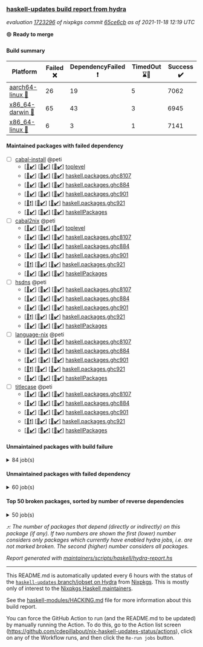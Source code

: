 ### [haskell-updates build report from hydra](https://hydra.nixos.org/jobset/nixpkgs/haskell-updates)
*evaluation [1723296](https://hydra.nixos.org/eval/1723296) of nixpkgs commit [65ce6cb](https://github.com/NixOS/nixpkgs/commits/65ce6cbbdc9ed71076c43e15e45e139fcbbf4d6c) as of 2021-11-18 12:19 UTC*

:green_circle: **Ready to merge**

#### Build summary

 | Platform | Failed :x: | DependencyFailed :heavy_exclamation_mark: | TimedOut :hourglass::no_entry_sign: | Success :heavy_check_mark: | 
 | --- | --- | --- | --- | --- | 
 | [aarch64-linux :iphone:](https://hydra.nixos.org/eval/1723296?filter=.aarch64-linux) | 26 | 19 | 5 | 7062 | 
 | [x86_64-darwin :apple:](https://hydra.nixos.org/eval/1723296?filter=.x86_64-darwin) | 65 | 43 | 3 | 6945 | 
 | [x86_64-linux :penguin:](https://hydra.nixos.org/eval/1723296?filter=.x86_64-linux) | 6 | 3 | 1 | 7141 | 
#### Maintained packages with failed dependency
- [ ] [cabal-install](https://hydra.nixos.org/eval/1723296?filter=cabal-install) @peti
  - [[:iphone::heavy_check_mark:]](https://hydra.nixos.org/build/158182981) [[:apple::heavy_check_mark:]](https://hydra.nixos.org/build/158168797) [[:penguin::heavy_check_mark:]](https://hydra.nixos.org/build/158172395) [toplevel](https://hydra.nixos.org/eval/1723296?filter=cabal-install)
  - [[:iphone::heavy_check_mark:]](https://hydra.nixos.org/build/158172353) [[:apple::heavy_check_mark:]](https://hydra.nixos.org/build/158182285) [[:penguin::heavy_check_mark:]](https://hydra.nixos.org/build/158169701) [haskell.packages.ghc8107](https://hydra.nixos.org/eval/1723296?filter=haskell.packages.ghc8107.cabal-install)
  - [[:iphone::heavy_check_mark:]](https://hydra.nixos.org/build/158174665) [[:apple::heavy_check_mark:]](https://hydra.nixos.org/build/158173148) [[:penguin::heavy_check_mark:]](https://hydra.nixos.org/build/158183567) [haskell.packages.ghc884](https://hydra.nixos.org/eval/1723296?filter=haskell.packages.ghc884.cabal-install)
  - [[:iphone::heavy_check_mark:]](https://hydra.nixos.org/build/158169175) [[:apple::heavy_check_mark:]](https://hydra.nixos.org/build/158182992) [[:penguin::heavy_check_mark:]](https://hydra.nixos.org/build/158177943) [haskell.packages.ghc901](https://hydra.nixos.org/eval/1723296?filter=haskell.packages.ghc901.cabal-install)
  - [[:iphone::heavy_exclamation_mark:]](https://hydra.nixos.org/build/158179928) [[:apple::heavy_check_mark:]](https://hydra.nixos.org/build/158169820) [[:penguin::heavy_check_mark:]](https://hydra.nixos.org/build/158182565) [haskell.packages.ghc921](https://hydra.nixos.org/eval/1723296?filter=haskell.packages.ghc921.cabal-install)
  - [[:iphone::heavy_check_mark:]](https://hydra.nixos.org/build/158183735) [[:apple::heavy_check_mark:]](https://hydra.nixos.org/build/158184404) [[:penguin::heavy_check_mark:]](https://hydra.nixos.org/build/158186513) [haskellPackages](https://hydra.nixos.org/eval/1723296?filter=haskellPackages.cabal-install)
- [ ] [cabal2nix](https://hydra.nixos.org/eval/1723296?filter=cabal2nix) @peti
  - [[:iphone::heavy_check_mark:]](https://hydra.nixos.org/build/158660378) [[:apple::heavy_check_mark:]](https://hydra.nixos.org/build/158660362) [[:penguin::heavy_check_mark:]](https://hydra.nixos.org/build/158660361) [toplevel](https://hydra.nixos.org/eval/1723296?filter=cabal2nix)
  - [[:iphone::heavy_check_mark:]](https://hydra.nixos.org/build/158169603) [[:apple::heavy_check_mark:]](https://hydra.nixos.org/build/158183154) [[:penguin::heavy_check_mark:]](https://hydra.nixos.org/build/158165339) [haskell.packages.ghc8107](https://hydra.nixos.org/eval/1723296?filter=haskell.packages.ghc8107.cabal2nix)
  - [[:iphone::heavy_check_mark:]](https://hydra.nixos.org/build/158180191) [[:apple::heavy_check_mark:]](https://hydra.nixos.org/build/158175490) [[:penguin::heavy_check_mark:]](https://hydra.nixos.org/build/158175292) [haskell.packages.ghc884](https://hydra.nixos.org/eval/1723296?filter=haskell.packages.ghc884.cabal2nix)
  - [[:iphone::heavy_check_mark:]](https://hydra.nixos.org/build/158175460) [[:apple::heavy_check_mark:]](https://hydra.nixos.org/build/158183360) [[:penguin::heavy_check_mark:]](https://hydra.nixos.org/build/158173500) [haskell.packages.ghc901](https://hydra.nixos.org/eval/1723296?filter=haskell.packages.ghc901.cabal2nix)
  - [[:iphone::heavy_exclamation_mark:]](https://hydra.nixos.org/build/158184345) [[:apple::heavy_check_mark:]](https://hydra.nixos.org/build/158166883) [[:penguin::heavy_check_mark:]](https://hydra.nixos.org/build/158180053) [haskell.packages.ghc921](https://hydra.nixos.org/eval/1723296?filter=haskell.packages.ghc921.cabal2nix)
  - [[:iphone::heavy_check_mark:]](https://hydra.nixos.org/build/158179878) [[:apple::heavy_check_mark:]](https://hydra.nixos.org/build/158181886) [[:penguin::heavy_check_mark:]](https://hydra.nixos.org/build/158181843) [haskellPackages](https://hydra.nixos.org/eval/1723296?filter=haskellPackages.cabal2nix)
- [ ] [hsdns](https://hydra.nixos.org/eval/1723296?filter=hsdns) @peti
  - [[:iphone::heavy_check_mark:]](https://hydra.nixos.org/build/158167926) [[:apple::heavy_check_mark:]](https://hydra.nixos.org/build/158177816) [[:penguin::heavy_check_mark:]](https://hydra.nixos.org/build/158184888) [haskell.packages.ghc8107](https://hydra.nixos.org/eval/1723296?filter=haskell.packages.ghc8107.hsdns)
  - [[:iphone::heavy_check_mark:]](https://hydra.nixos.org/build/158178147) [[:apple::heavy_check_mark:]](https://hydra.nixos.org/build/158171568) [[:penguin::heavy_check_mark:]](https://hydra.nixos.org/build/158180260) [haskell.packages.ghc884](https://hydra.nixos.org/eval/1723296?filter=haskell.packages.ghc884.hsdns)
  - [[:iphone::heavy_check_mark:]](https://hydra.nixos.org/build/158173050) [[:apple::heavy_check_mark:]](https://hydra.nixos.org/build/158183912) [[:penguin::heavy_check_mark:]](https://hydra.nixos.org/build/158167851) [haskell.packages.ghc901](https://hydra.nixos.org/eval/1723296?filter=haskell.packages.ghc901.hsdns)
  - [[:iphone::heavy_exclamation_mark:]](https://hydra.nixos.org/build/158171112) [[:apple::heavy_check_mark:]](https://hydra.nixos.org/build/158178758) [[:penguin::heavy_check_mark:]](https://hydra.nixos.org/build/158180233) [haskell.packages.ghc921](https://hydra.nixos.org/eval/1723296?filter=haskell.packages.ghc921.hsdns)
  - [[:iphone::heavy_check_mark:]](https://hydra.nixos.org/build/158179287) [[:apple::heavy_check_mark:]](https://hydra.nixos.org/build/158174569) [[:penguin::heavy_check_mark:]](https://hydra.nixos.org/build/158171448) [haskellPackages](https://hydra.nixos.org/eval/1723296?filter=haskellPackages.hsdns)
- [ ] [language-nix](https://hydra.nixos.org/eval/1723296?filter=language-nix) @peti
  - [[:iphone::heavy_check_mark:]](https://hydra.nixos.org/build/158180591) [[:apple::heavy_check_mark:]](https://hydra.nixos.org/build/158180741) [[:penguin::heavy_check_mark:]](https://hydra.nixos.org/build/158184472) [haskell.packages.ghc8107](https://hydra.nixos.org/eval/1723296?filter=haskell.packages.ghc8107.language-nix)
  - [[:iphone::heavy_check_mark:]](https://hydra.nixos.org/build/158168854) [[:apple::heavy_check_mark:]](https://hydra.nixos.org/build/158185122) [[:penguin::heavy_check_mark:]](https://hydra.nixos.org/build/158182170) [haskell.packages.ghc884](https://hydra.nixos.org/eval/1723296?filter=haskell.packages.ghc884.language-nix)
  - [[:iphone::heavy_check_mark:]](https://hydra.nixos.org/build/158166067) [[:apple::heavy_check_mark:]](https://hydra.nixos.org/build/158177951) [[:penguin::heavy_check_mark:]](https://hydra.nixos.org/build/158169890) [haskell.packages.ghc901](https://hydra.nixos.org/eval/1723296?filter=haskell.packages.ghc901.language-nix)
  - [[:iphone::heavy_exclamation_mark:]](https://hydra.nixos.org/build/158185092) [[:apple::heavy_check_mark:]](https://hydra.nixos.org/build/158177184) [[:penguin::heavy_check_mark:]](https://hydra.nixos.org/build/158185631) [haskell.packages.ghc921](https://hydra.nixos.org/eval/1723296?filter=haskell.packages.ghc921.language-nix)
  - [[:iphone::heavy_check_mark:]](https://hydra.nixos.org/build/158175087) [[:apple::heavy_check_mark:]](https://hydra.nixos.org/build/158177620) [[:penguin::heavy_check_mark:]](https://hydra.nixos.org/build/158186197) [haskellPackages](https://hydra.nixos.org/eval/1723296?filter=haskellPackages.language-nix)
- [ ] [titlecase](https://hydra.nixos.org/eval/1723296?filter=titlecase) @peti
  - [[:iphone::heavy_check_mark:]](https://hydra.nixos.org/build/158179895) [[:apple::heavy_check_mark:]](https://hydra.nixos.org/build/158172707) [[:penguin::heavy_check_mark:]](https://hydra.nixos.org/build/158168787) [haskell.packages.ghc8107](https://hydra.nixos.org/eval/1723296?filter=haskell.packages.ghc8107.titlecase)
  - [[:iphone::heavy_check_mark:]](https://hydra.nixos.org/build/158185370) [[:apple::heavy_check_mark:]](https://hydra.nixos.org/build/158184689) [[:penguin::heavy_check_mark:]](https://hydra.nixos.org/build/158182926) [haskell.packages.ghc884](https://hydra.nixos.org/eval/1723296?filter=haskell.packages.ghc884.titlecase)
  - [[:iphone::heavy_check_mark:]](https://hydra.nixos.org/build/158166279) [[:apple::heavy_check_mark:]](https://hydra.nixos.org/build/158178235) [[:penguin::heavy_check_mark:]](https://hydra.nixos.org/build/158172597) [haskell.packages.ghc901](https://hydra.nixos.org/eval/1723296?filter=haskell.packages.ghc901.titlecase)
  - [[:iphone::heavy_exclamation_mark:]](https://hydra.nixos.org/build/158178197) [[:apple::heavy_check_mark:]](https://hydra.nixos.org/build/158186391) [[:penguin::heavy_check_mark:]](https://hydra.nixos.org/build/158186722) [haskell.packages.ghc921](https://hydra.nixos.org/eval/1723296?filter=haskell.packages.ghc921.titlecase)
  - [[:iphone::heavy_check_mark:]](https://hydra.nixos.org/build/158166178) [[:apple::heavy_check_mark:]](https://hydra.nixos.org/build/158183183) [[:penguin::heavy_check_mark:]](https://hydra.nixos.org/build/158174675) [haskellPackages](https://hydra.nixos.org/eval/1723296?filter=haskellPackages.titlecase)
#### Unmaintained packages with build failure
<details><summary>84 job(s) </summary>

- [ ] [[:iphone::heavy_check_mark:]](https://hydra.nixos.org/build/158174882) [[:apple::x:]](https://hydra.nixos.org/build/158178724) [[:penguin::heavy_check_mark:]](https://hydra.nixos.org/build/158186251) [haskellPackages.sdp](https://hydra.nixos.org/eval/1723296?filter=haskellPackages.sdp)  :arrow_heading_up: 9 | 9
- [ ] [[:iphone::heavy_check_mark:]](https://hydra.nixos.org/build/158167548) [[:apple::x:]](https://hydra.nixos.org/build/158179493) [[:penguin::heavy_check_mark:]](https://hydra.nixos.org/build/158175398) [haskellPackages.di-core](https://hydra.nixos.org/eval/1723296?filter=haskellPackages.di-core)  :arrow_heading_up: 7 | 11
- [ ] [[:iphone::heavy_check_mark:]](https://hydra.nixos.org/build/158176324) [[:apple::x:]](https://hydra.nixos.org/build/158182440) [[:penguin::heavy_check_mark:]](https://hydra.nixos.org/build/158173459) [haskellPackages.junit-xml](https://hydra.nixos.org/eval/1723296?filter=haskellPackages.junit-xml)  :arrow_heading_up: 7 | 9
- [ ] [[:iphone::heavy_check_mark:]](https://hydra.nixos.org/build/158179930) [[:apple::x:]](https://hydra.nixos.org/build/158165964) [[:penguin::heavy_check_mark:]](https://hydra.nixos.org/build/158185681) [haskellPackages.thyme](https://hydra.nixos.org/eval/1723296?filter=haskellPackages.thyme)  :arrow_heading_up: 6 | 15
- [ ] [[:iphone::x:]](https://hydra.nixos.org/build/158181421) [[:apple::heavy_check_mark:]](https://hydra.nixos.org/build/158174392) [[:penguin::heavy_check_mark:]](https://hydra.nixos.org/build/158165412) [haskellPackages.libBF](https://hydra.nixos.org/eval/1723296?filter=haskellPackages.libBF)  :arrow_heading_up: 4 | 20
- [ ] [[:iphone::heavy_check_mark:]](https://hydra.nixos.org/build/158184662) [[:apple::x:]](https://hydra.nixos.org/build/158185209) [[:penguin::heavy_check_mark:]](https://hydra.nixos.org/build/158175125) [haskellPackages.exinst](https://hydra.nixos.org/eval/1723296?filter=haskellPackages.exinst)  :arrow_heading_up: 4 | 6
- [ ] [[:iphone::x:]](https://hydra.nixos.org/build/158174536) [[:apple::heavy_check_mark:]](https://hydra.nixos.org/build/158177958) [[:penguin::heavy_check_mark:]](https://hydra.nixos.org/build/158176682) [haskellPackages.ptr-poker](https://hydra.nixos.org/eval/1723296?filter=haskellPackages.ptr-poker)  :arrow_heading_up: 3 | 4
- [ ] [[:iphone::heavy_check_mark:]](https://hydra.nixos.org/build/158169984) [[:apple::x:]](https://hydra.nixos.org/build/158167052) [[:penguin::heavy_check_mark:]](https://hydra.nixos.org/build/158172086) [haskellPackages.invertible](https://hydra.nixos.org/eval/1723296?filter=haskellPackages.invertible)  :arrow_heading_up: 2 | 5
- [ ] [[:iphone::x:]](https://hydra.nixos.org/build/158185953) [[:apple::heavy_check_mark:]](https://hydra.nixos.org/build/158171737) [[:penguin::heavy_check_mark:]](https://hydra.nixos.org/build/158165565) [haskellPackages.OrderedBits](https://hydra.nixos.org/eval/1723296?filter=haskellPackages.OrderedBits)  :arrow_heading_up: 1 | 36
- [ ] [[:iphone::x:]](https://hydra.nixos.org/build/158167987) [[:apple::x:]](https://hydra.nixos.org/build/158174058) [[:penguin::x:]](https://hydra.nixos.org/build/158181325) [haskellPackages.copilot-core](https://hydra.nixos.org/eval/1723296?filter=haskellPackages.copilot-core)  :arrow_heading_up: 1 | 8
- [ ] [[:iphone::x:]](https://hydra.nixos.org/build/158175110) [[:apple::heavy_check_mark:]](https://hydra.nixos.org/build/158175932) [[:penguin::heavy_check_mark:]](https://hydra.nixos.org/build/158182051) [haskellPackages.type-natural](https://hydra.nixos.org/eval/1723296?filter=haskellPackages.type-natural)  :arrow_heading_up: 1 | 4
- [ ] [[:iphone::x:]](https://hydra.nixos.org/build/158171488) [[:apple::heavy_check_mark:]](https://hydra.nixos.org/build/158166466) [[:penguin::heavy_check_mark:]](https://hydra.nixos.org/build/158176025) [haskellPackages.long-double](https://hydra.nixos.org/eval/1723296?filter=haskellPackages.long-double)  :arrow_heading_up: 1 | 2
- [ ] [[:iphone::x:]](https://hydra.nixos.org/build/158174481) [[:apple::x:]](https://hydra.nixos.org/build/158173479) [[:penguin::heavy_check_mark:]](https://hydra.nixos.org/build/158172713) [haskellPackages.easytensor](https://hydra.nixos.org/eval/1723296?filter=haskellPackages.easytensor)  :arrow_heading_up: 1 | 1
- [ ] [[:iphone::heavy_check_mark:]](https://hydra.nixos.org/build/158169276) [[:apple::x:]](https://hydra.nixos.org/build/158168601) [[:penguin::heavy_check_mark:]](https://hydra.nixos.org/build/158177010) [haskellPackages.gi-gdkx11](https://hydra.nixos.org/eval/1723296?filter=haskellPackages.gi-gdkx11)  :arrow_heading_up: 1 | 1
- [ ] [[:iphone::x:]](https://hydra.nixos.org/build/158182984) [[:apple::heavy_check_mark:]](https://hydra.nixos.org/build/158185827) [[:penguin::heavy_check_mark:]](https://hydra.nixos.org/build/158181953) [haskellPackages.kazura-queue](https://hydra.nixos.org/eval/1723296?filter=haskellPackages.kazura-queue)  :arrow_heading_up: 1 | 1
- [ ] [[:iphone::heavy_check_mark:]](https://hydra.nixos.org/build/158171757) [[:apple::x:]](https://hydra.nixos.org/build/158166135) [[:penguin::heavy_check_mark:]](https://hydra.nixos.org/build/158176699) [haskellPackages.keep-alive](https://hydra.nixos.org/eval/1723296?filter=haskellPackages.keep-alive)  :arrow_heading_up: 1 | 1
- [ ] [[:iphone::heavy_check_mark:]](https://hydra.nixos.org/build/158171691) [[:apple::x:]](https://hydra.nixos.org/build/158170041) [[:penguin::heavy_check_mark:]](https://hydra.nixos.org/build/158174067) [haskellPackages.loc](https://hydra.nixos.org/eval/1723296?filter=haskellPackages.loc)  :arrow_heading_up: 1 | 1
- [ ] [[:iphone::x:]](https://hydra.nixos.org/build/158175193) [[:apple::heavy_check_mark:]](https://hydra.nixos.org/build/158186242) [[:penguin::heavy_check_mark:]](https://hydra.nixos.org/build/158171832) [haskellPackages.nlopt-haskell](https://hydra.nixos.org/eval/1723296?filter=haskellPackages.nlopt-haskell)  :arrow_heading_up: 1 | 1
- [ ] [[:iphone::heavy_check_mark:]](https://hydra.nixos.org/build/158178485) [[:apple::x:]](https://hydra.nixos.org/build/158182600) [[:penguin::heavy_check_mark:]](https://hydra.nixos.org/build/158179381) [haskellPackages.opencv](https://hydra.nixos.org/eval/1723296?filter=haskellPackages.opencv)  :arrow_heading_up: 1 | 1
- [ ] [[:iphone::heavy_check_mark:]](https://hydra.nixos.org/build/158177956) [[:apple::x:]](https://hydra.nixos.org/build/158173311) [[:penguin::heavy_check_mark:]](https://hydra.nixos.org/build/158179813) [haskellPackages.sequence-formats](https://hydra.nixos.org/eval/1723296?filter=haskellPackages.sequence-formats)  :arrow_heading_up: 1 | 1
- [ ] [[:iphone::heavy_check_mark:]](https://hydra.nixos.org/build/158183095) [[:apple::x:]](https://hydra.nixos.org/build/158173916) [[:penguin::heavy_check_mark:]](https://hydra.nixos.org/build/158181403) [haskellPackages.tar-bytestring](https://hydra.nixos.org/eval/1723296?filter=haskellPackages.tar-bytestring)  :arrow_heading_up: 1 | 1
- [ ] [[:iphone::x:]](https://hydra.nixos.org/build/158178337) [[:apple::heavy_check_mark:]](https://hydra.nixos.org/build/158169670) [[:penguin::heavy_check_mark:]](https://hydra.nixos.org/build/158175314) [haskellPackages.unicode-properties](https://hydra.nixos.org/eval/1723296?filter=haskellPackages.unicode-properties)  :arrow_heading_up: 1 | 1
- [ ] [[:iphone::x:]](https://hydra.nixos.org/build/158171147) [[:apple::heavy_check_mark:]](https://hydra.nixos.org/build/158186749) [[:penguin::heavy_check_mark:]](https://hydra.nixos.org/build/158181978) [haskellPackages.accelerate-llvm](https://hydra.nixos.org/eval/1723296?filter=haskellPackages.accelerate-llvm)  :arrow_heading_up: 0 | 8
- [ ] [[:iphone::x:]](https://hydra.nixos.org/build/158177182) [[:apple::heavy_check_mark:]](https://hydra.nixos.org/build/158173873) [[:penguin::heavy_check_mark:]](https://hydra.nixos.org/build/158167438) [haskellPackages.freetype2](https://hydra.nixos.org/eval/1723296?filter=haskellPackages.freetype2)  :arrow_heading_up: 0 | 7
- [ ] [[:iphone::heavy_check_mark:]](https://hydra.nixos.org/build/158165422) [[:apple::x:]](https://hydra.nixos.org/build/158166404) [[:penguin::heavy_check_mark:]](https://hydra.nixos.org/build/158183516) [haskellPackages.pipes-zlib](https://hydra.nixos.org/eval/1723296?filter=haskellPackages.pipes-zlib)  :arrow_heading_up: 0 | 6
- [ ] [[:iphone::heavy_check_mark:]](https://hydra.nixos.org/build/158184242) [[:apple::x:]](https://hydra.nixos.org/build/158185673) [[:penguin::heavy_check_mark:]](https://hydra.nixos.org/build/158170921) [haskellPackages.hmidi](https://hydra.nixos.org/eval/1723296?filter=haskellPackages.hmidi)  :arrow_heading_up: 0 | 4
- [ ] [[:iphone::heavy_check_mark:]](https://hydra.nixos.org/build/158175784) [[:apple::x:]](https://hydra.nixos.org/build/158167897) [[:penguin::heavy_check_mark:]](https://hydra.nixos.org/build/158175547) [haskellPackages.zip](https://hydra.nixos.org/eval/1723296?filter=haskellPackages.zip)  :arrow_heading_up: 0 | 4
- [ ] [[:iphone::heavy_check_mark:]](https://hydra.nixos.org/build/158183999) [[:apple::x:]](https://hydra.nixos.org/build/158175590) [[:penguin::heavy_check_mark:]](https://hydra.nixos.org/build/158171366) [haskellPackages.caster](https://hydra.nixos.org/eval/1723296?filter=haskellPackages.caster)  :arrow_heading_up: 0 | 2
- [ ] [[:iphone::x:]](https://hydra.nixos.org/build/158168031) [[:apple::heavy_check_mark:]](https://hydra.nixos.org/build/158185853) [[:penguin::heavy_check_mark:]](https://hydra.nixos.org/build/158176391) [haskellPackages.cdar-mBound](https://hydra.nixos.org/eval/1723296?filter=haskellPackages.cdar-mBound)  :arrow_heading_up: 0 | 2
- [ ] [[:iphone::x:]](https://hydra.nixos.org/build/158185146) [[:apple::x:]](https://hydra.nixos.org/build/158167614) [[:penguin::x:]](https://hydra.nixos.org/build/158181000) [haskellPackages.morpheus-graphql-code-gen](https://hydra.nixos.org/eval/1723296?filter=haskellPackages.morpheus-graphql-code-gen)  :arrow_heading_up: 0 | 2
- [ ] [[:iphone::heavy_check_mark:]](https://hydra.nixos.org/build/158174849) [[:apple::x:]](https://hydra.nixos.org/build/158183245) [[:penguin::heavy_check_mark:]](https://hydra.nixos.org/build/158168764) [haskellPackages.posix-socket](https://hydra.nixos.org/eval/1723296?filter=haskellPackages.posix-socket)  :arrow_heading_up: 0 | 2
- [ ] [[:iphone::x:]](https://hydra.nixos.org/build/158168606) [[:apple::heavy_check_mark:]](https://hydra.nixos.org/build/158165897) [[:penguin::heavy_check_mark:]](https://hydra.nixos.org/build/158173830) [haskellPackages.quic](https://hydra.nixos.org/eval/1723296?filter=haskellPackages.quic)  :arrow_heading_up: 0 | 2
- [ ] [[:iphone::heavy_check_mark:]](https://hydra.nixos.org/build/158169821) [[:apple::x:]](https://hydra.nixos.org/build/158179292) [[:penguin::heavy_check_mark:]](https://hydra.nixos.org/build/158172696) [haskellPackages.hamid](https://hydra.nixos.org/eval/1723296?filter=haskellPackages.hamid)  :arrow_heading_up: 0 | 1
- [ ] [[:iphone::heavy_check_mark:]](https://hydra.nixos.org/build/158183940) [[:apple::x:]](https://hydra.nixos.org/build/158171595) [[:penguin::heavy_check_mark:]](https://hydra.nixos.org/build/158171361) [haskellPackages.hmatrix-morpheus](https://hydra.nixos.org/eval/1723296?filter=haskellPackages.hmatrix-morpheus)  :arrow_heading_up: 0 | 1
- [ ] [[:iphone::heavy_check_mark:]](https://hydra.nixos.org/build/158180845) [[:apple::x:]](https://hydra.nixos.org/build/158183870) [[:penguin::heavy_check_mark:]](https://hydra.nixos.org/build/158176031) [haskellPackages.huckleberry](https://hydra.nixos.org/eval/1723296?filter=haskellPackages.huckleberry)  :arrow_heading_up: 0 | 1
- [ ] [[:iphone::x:]](https://hydra.nixos.org/build/158171195) [[:apple::heavy_check_mark:]](https://hydra.nixos.org/build/158173460) [[:penguin::heavy_check_mark:]](https://hydra.nixos.org/build/158173159) [haskellPackages.picosat](https://hydra.nixos.org/eval/1723296?filter=haskellPackages.picosat)  :arrow_heading_up: 0 | 1
- [ ] [[:iphone::heavy_check_mark:]](https://hydra.nixos.org/build/158165387) [[:apple::x:]](https://hydra.nixos.org/build/158186599) [[:penguin::heavy_check_mark:]](https://hydra.nixos.org/build/158183534) [haskellPackages.select](https://hydra.nixos.org/eval/1723296?filter=haskellPackages.select)  :arrow_heading_up: 0 | 1
- [ ] [[:iphone::heavy_check_mark:]](https://hydra.nixos.org/build/158177925) [[:apple::x:]](https://hydra.nixos.org/build/158169081) [[:penguin::heavy_check_mark:]](https://hydra.nixos.org/build/158171187) [haskellPackages.sysinfo](https://hydra.nixos.org/eval/1723296?filter=haskellPackages.sysinfo)  :arrow_heading_up: 0 | 1
- [ ] [[:iphone::heavy_check_mark:]](https://hydra.nixos.org/build/158180360) [[:apple::x:]](https://hydra.nixos.org/build/158172447) [[:penguin::heavy_check_mark:]](https://hydra.nixos.org/build/158186752) [haskellPackages.FractalArt](https://hydra.nixos.org/eval/1723296?filter=haskellPackages.FractalArt) 
- [ ] [[:iphone::x:]](https://hydra.nixos.org/build/158173619) [[:apple::heavy_check_mark:]](https://hydra.nixos.org/build/158175003) [[:penguin::heavy_check_mark:]](https://hydra.nixos.org/build/158184430) [haskellPackages.HsASA](https://hydra.nixos.org/eval/1723296?filter=haskellPackages.HsASA) 
- [ ] [[:iphone::heavy_check_mark:]](https://hydra.nixos.org/build/158173985) [[:apple::x:]](https://hydra.nixos.org/build/158174683) [[:penguin::heavy_check_mark:]](https://hydra.nixos.org/build/158174586) [haskellPackages.broadcast-chan-conduit](https://hydra.nixos.org/eval/1723296?filter=haskellPackages.broadcast-chan-conduit) 
- [ ] [[:iphone::heavy_check_mark:]](https://hydra.nixos.org/build/158172489) [[:apple::x:]](https://hydra.nixos.org/build/158170474) [[:penguin::heavy_check_mark:]](https://hydra.nixos.org/build/158184378) [haskellPackages.chiphunk](https://hydra.nixos.org/eval/1723296?filter=haskellPackages.chiphunk) 
- [ ] [[:iphone::heavy_check_mark:]](https://hydra.nixos.org/build/158179678) [[:apple::x:]](https://hydra.nixos.org/build/158185186) [[:penguin::heavy_check_mark:]](https://hydra.nixos.org/build/158186792) [haskellPackages.discount](https://hydra.nixos.org/eval/1723296?filter=haskellPackages.discount) 
- [ ] [[:iphone::heavy_check_mark:]](https://hydra.nixos.org/build/158167943) [[:apple::x:]](https://hydra.nixos.org/build/158177634) [[:penguin::heavy_check_mark:]](https://hydra.nixos.org/build/158173221) [haskellPackages.diskhash](https://hydra.nixos.org/eval/1723296?filter=haskellPackages.diskhash) 
- [ ] [[:iphone::heavy_check_mark:]](https://hydra.nixos.org/build/158180015) [[:apple::x:]](https://hydra.nixos.org/build/158183653) [[:penguin::heavy_check_mark:]](https://hydra.nixos.org/build/158185391) [haskellPackages.epub-tools](https://hydra.nixos.org/eval/1723296?filter=haskellPackages.epub-tools) 
- [ ] [[:iphone::heavy_check_mark:]](https://hydra.nixos.org/build/158182864) [[:apple::x:]](https://hydra.nixos.org/build/158175855) [[:penguin::heavy_check_mark:]](https://hydra.nixos.org/build/158172346) [haskellPackages.float128](https://hydra.nixos.org/eval/1723296?filter=haskellPackages.float128) 
- [ ] [[:iphone::heavy_check_mark:]](https://hydra.nixos.org/build/158173692) [[:apple::x:]](https://hydra.nixos.org/build/158180316) [[:penguin::heavy_check_mark:]](https://hydra.nixos.org/build/158170027) [haskellPackages.gerrit](https://hydra.nixos.org/eval/1723296?filter=haskellPackages.gerrit) 
- [ ] [[:iphone::x:]](https://hydra.nixos.org/build/158660363) [[:penguin::heavy_check_mark:]](https://hydra.nixos.org/build/158660342) [haskellPackages.gnome-keyring](https://hydra.nixos.org/eval/1723296?filter=haskellPackages.gnome-keyring) 
- [ ] [[:iphone::hourglass::no_entry_sign:]](https://hydra.nixos.org/build/158178313) [[:apple::x:]](https://hydra.nixos.org/build/158181878) [[:penguin::heavy_check_mark:]](https://hydra.nixos.org/build/158181047) [haskellPackages.gogol-compute](https://hydra.nixos.org/eval/1723296?filter=haskellPackages.gogol-compute) 
- [ ] [[:iphone::heavy_check_mark:]](https://hydra.nixos.org/build/158183080) [[:apple::x:]](https://hydra.nixos.org/build/158179696) [[:penguin::heavy_check_mark:]](https://hydra.nixos.org/build/158178540) [haskellPackages.gtk-traymanager](https://hydra.nixos.org/eval/1723296?filter=haskellPackages.gtk-traymanager) 
- [ ] [[:iphone::x:]](https://hydra.nixos.org/build/158176163) [[:apple::x:]](https://hydra.nixos.org/build/158184028) [[:penguin::x:]](https://hydra.nixos.org/build/158181252) [haskellPackages.hasql-interpolate](https://hydra.nixos.org/eval/1723296?filter=haskellPackages.hasql-interpolate) 
- [ ] [[:iphone::heavy_check_mark:]](https://hydra.nixos.org/build/158169999) [[:apple::x:]](https://hydra.nixos.org/build/158178690) [[:penguin::heavy_check_mark:]](https://hydra.nixos.org/build/158176092) [haskellPackages.hid](https://hydra.nixos.org/eval/1723296?filter=haskellPackages.hid) 
- [ ] [[:iphone::heavy_check_mark:]](https://hydra.nixos.org/build/158183282) [[:apple::x:]](https://hydra.nixos.org/build/158186936) [[:penguin::heavy_check_mark:]](https://hydra.nixos.org/build/158170929) [haskellPackages.higher-leveldb](https://hydra.nixos.org/eval/1723296?filter=haskellPackages.higher-leveldb) 
- [ ] [[:iphone::heavy_check_mark:]](https://hydra.nixos.org/build/158171177) [[:apple::x:]](https://hydra.nixos.org/build/158173871) [[:penguin::heavy_check_mark:]](https://hydra.nixos.org/build/158167259) [haskellPackages.highlight](https://hydra.nixos.org/eval/1723296?filter=haskellPackages.highlight) 
- [ ] [[:iphone::heavy_check_mark:]](https://hydra.nixos.org/build/158167322) [[:apple::x:]](https://hydra.nixos.org/build/158165709) [[:penguin::heavy_check_mark:]](https://hydra.nixos.org/build/158171511) [haskellPackages.hinotify-conduit](https://hydra.nixos.org/eval/1723296?filter=haskellPackages.hinotify-conduit) 
- [ ] [[:iphone::heavy_check_mark:]](https://hydra.nixos.org/build/158165540) [[:apple::x:]](https://hydra.nixos.org/build/158169483) [[:penguin::heavy_check_mark:]](https://hydra.nixos.org/build/158183521) [haskellPackages.hls-rename-plugin](https://hydra.nixos.org/eval/1723296?filter=haskellPackages.hls-rename-plugin) 
- [ ] [[:iphone::x:]](https://hydra.nixos.org/build/158174149) [[:apple::heavy_check_mark:]](https://hydra.nixos.org/build/158166322) [[:penguin::heavy_check_mark:]](https://hydra.nixos.org/build/158170475) [haskellPackages.hq](https://hydra.nixos.org/eval/1723296?filter=haskellPackages.hq) 
- [ ] [[:iphone::heavy_check_mark:]](https://hydra.nixos.org/build/158181671) [[:apple::x:]](https://hydra.nixos.org/build/158168227) [[:penguin::heavy_check_mark:]](https://hydra.nixos.org/build/158172845) [haskellPackages.hs](https://hydra.nixos.org/eval/1723296?filter=haskellPackages.hs) 
- [ ] [[:iphone::heavy_check_mark:]](https://hydra.nixos.org/build/158170141) [[:apple::x:]](https://hydra.nixos.org/build/158180755) [[:penguin::heavy_check_mark:]](https://hydra.nixos.org/build/158167959) [haskellPackages.hsshellscript](https://hydra.nixos.org/eval/1723296?filter=haskellPackages.hsshellscript) 
- [ ] [[:iphone::heavy_check_mark:]](https://hydra.nixos.org/build/158180614) [[:apple::x:]](https://hydra.nixos.org/build/158175752) [[:penguin::heavy_check_mark:]](https://hydra.nixos.org/build/158169957) [haskellPackages.hssourceinfo](https://hydra.nixos.org/eval/1723296?filter=haskellPackages.hssourceinfo) 
- [ ] [[:iphone::heavy_check_mark:]](https://hydra.nixos.org/build/158176472) [[:apple::x:]](https://hydra.nixos.org/build/158178371) [[:penguin::heavy_check_mark:]](https://hydra.nixos.org/build/158176786) [haskellPackages.ipcvar](https://hydra.nixos.org/eval/1723296?filter=haskellPackages.ipcvar) 
- [ ] [[:iphone::heavy_check_mark:]](https://hydra.nixos.org/build/158178270) [[:apple::x:]](https://hydra.nixos.org/build/158186270) [[:penguin::heavy_check_mark:]](https://hydra.nixos.org/build/158183921) [haskellPackages.linux-framebuffer](https://hydra.nixos.org/eval/1723296?filter=haskellPackages.linux-framebuffer) 
- [ ] [[:iphone::x:]](https://hydra.nixos.org/build/158177375) [[:apple::x:]](https://hydra.nixos.org/build/158174736) [[:penguin::x:]](https://hydra.nixos.org/build/158165693) [haskellPackages.lucid-alpine](https://hydra.nixos.org/eval/1723296?filter=haskellPackages.lucid-alpine) 
- [ ] [[:iphone::x:]](https://hydra.nixos.org/build/158184407) [[:apple::x:]](https://hydra.nixos.org/build/158166798) [[:penguin::x:]](https://hydra.nixos.org/build/158183501) [haskellPackages.lucid-htmx](https://hydra.nixos.org/eval/1723296?filter=haskellPackages.lucid-htmx) 
- [ ] [[:iphone::heavy_check_mark:]](https://hydra.nixos.org/build/158171535) [[:apple::x:]](https://hydra.nixos.org/build/158172827) [[:penguin::heavy_check_mark:]](https://hydra.nixos.org/build/158181459) [haskellPackages.mediawiki2latex](https://hydra.nixos.org/eval/1723296?filter=haskellPackages.mediawiki2latex) 
- [ ] [[:iphone::heavy_check_mark:]](https://hydra.nixos.org/build/158184071) [[:apple::x:]](https://hydra.nixos.org/build/158183964) [[:penguin::heavy_check_mark:]](https://hydra.nixos.org/build/158186906) [haskellPackages.mercury-api](https://hydra.nixos.org/eval/1723296?filter=haskellPackages.mercury-api) 
- [ ] [[:iphone::heavy_check_mark:]](https://hydra.nixos.org/build/158176111) [[:apple::x:]](https://hydra.nixos.org/build/158174301) [[:penguin::heavy_check_mark:]](https://hydra.nixos.org/build/158168516) [haskellPackages.nano-cryptr](https://hydra.nixos.org/eval/1723296?filter=haskellPackages.nano-cryptr) 
- [ ] [[:iphone::heavy_check_mark:]](https://hydra.nixos.org/build/158185624) [[:apple::x:]](https://hydra.nixos.org/build/158174751) [[:penguin::heavy_check_mark:]](https://hydra.nixos.org/build/158172234) [haskellPackages.persistent-pagination](https://hydra.nixos.org/eval/1723296?filter=haskellPackages.persistent-pagination) 
- [ ] [[:iphone::heavy_check_mark:]](https://hydra.nixos.org/build/158168005) [[:apple::x:]](https://hydra.nixos.org/build/158166283) [[:penguin::heavy_check_mark:]](https://hydra.nixos.org/build/158172179) [haskellPackages.ping-wrapper](https://hydra.nixos.org/eval/1723296?filter=haskellPackages.ping-wrapper) 
- [ ] [[:iphone::x:]](https://hydra.nixos.org/build/158184846) [[:apple::heavy_check_mark:]](https://hydra.nixos.org/build/158171314) [[:penguin::heavy_check_mark:]](https://hydra.nixos.org/build/158168051) [haskellPackages.poker](https://hydra.nixos.org/eval/1723296?filter=haskellPackages.poker) 
- [ ] [[:iphone::heavy_check_mark:]](https://hydra.nixos.org/build/158180433) [[:apple::x:]](https://hydra.nixos.org/build/158181527) [[:penguin::heavy_check_mark:]](https://hydra.nixos.org/build/158171268) [haskellPackages.posix-timer](https://hydra.nixos.org/eval/1723296?filter=haskellPackages.posix-timer) 
- [ ] [[:iphone::heavy_check_mark:]](https://hydra.nixos.org/build/158178888) [[:apple::x:]](https://hydra.nixos.org/build/158169486) [[:penguin::heavy_check_mark:]](https://hydra.nixos.org/build/158181856) [haskellPackages.procex](https://hydra.nixos.org/eval/1723296?filter=haskellPackages.procex) 
- [ ] [[:iphone::heavy_check_mark:]](https://hydra.nixos.org/build/158174048) [[:apple::x:]](https://hydra.nixos.org/build/158168485) [[:penguin::heavy_check_mark:]](https://hydra.nixos.org/build/158173634) [haskellPackages.pthread](https://hydra.nixos.org/eval/1723296?filter=haskellPackages.pthread) 
- [ ] [[:iphone::x:]](https://hydra.nixos.org/build/158168219) [[:apple::x:]](https://hydra.nixos.org/build/158178775) [[:penguin::x:]](https://hydra.nixos.org/build/158173246) [haskellPackages.readline-in-other-words](https://hydra.nixos.org/eval/1723296?filter=haskellPackages.readline-in-other-words) 
- [ ] [[:iphone::heavy_check_mark:]](https://hydra.nixos.org/build/158178890) [[:apple::x:]](https://hydra.nixos.org/build/158172757) [[:penguin::heavy_check_mark:]](https://hydra.nixos.org/build/158167563) [haskellPackages.sandwich-webdriver](https://hydra.nixos.org/eval/1723296?filter=haskellPackages.sandwich-webdriver) 
- [ ] [[:iphone::heavy_check_mark:]](https://hydra.nixos.org/build/158167023) [[:apple::x:]](https://hydra.nixos.org/build/158179750) [[:penguin::heavy_check_mark:]](https://hydra.nixos.org/build/158179669) [haskellPackages.sfml-audio](https://hydra.nixos.org/eval/1723296?filter=haskellPackages.sfml-audio) 
- [ ] [[:iphone::heavy_check_mark:]](https://hydra.nixos.org/build/158180866) [[:apple::x:]](https://hydra.nixos.org/build/158167435) [[:penguin::heavy_check_mark:]](https://hydra.nixos.org/build/158175479) [haskellPackages.shared-memory](https://hydra.nixos.org/eval/1723296?filter=haskellPackages.shared-memory) 
- [ ] [[:iphone::heavy_check_mark:]](https://hydra.nixos.org/build/158186460) [[:apple::x:]](https://hydra.nixos.org/build/158165689) [[:penguin::heavy_check_mark:]](https://hydra.nixos.org/build/158181318) [haskellPackages.tailfile-hinotify](https://hydra.nixos.org/eval/1723296?filter=haskellPackages.tailfile-hinotify) 
- [ ] [[:iphone::x:]](https://hydra.nixos.org/build/158174288) [[:apple::heavy_check_mark:]](https://hydra.nixos.org/build/158168201) [[:penguin::heavy_check_mark:]](https://hydra.nixos.org/build/158167653) [haskellPackages.wiringPi](https://hydra.nixos.org/eval/1723296?filter=haskellPackages.wiringPi) 
- [ ] [[:iphone::x:]](https://hydra.nixos.org/build/158175279) [[:apple::heavy_check_mark:]](https://hydra.nixos.org/build/158174941) [[:penguin::heavy_check_mark:]](https://hydra.nixos.org/build/158178753) [haskellPackages.x86-64bit](https://hydra.nixos.org/eval/1723296?filter=haskellPackages.x86-64bit) 
- [ ] [[:iphone::heavy_check_mark:]](https://hydra.nixos.org/build/158183814) [[:apple::x:]](https://hydra.nixos.org/build/158173903) [[:penguin::heavy_check_mark:]](https://hydra.nixos.org/build/158179614) [haskellPackages.xmonad-utils](https://hydra.nixos.org/eval/1723296?filter=haskellPackages.xmonad-utils) 
- [ ] [[:iphone::heavy_check_mark:]](https://hydra.nixos.org/build/158175167) [[:apple::x:]](https://hydra.nixos.org/build/158172618) [[:penguin::heavy_check_mark:]](https://hydra.nixos.org/build/158170577) [haskellPackages.yoga](https://hydra.nixos.org/eval/1723296?filter=haskellPackages.yoga) 
- [ ] [[:iphone::heavy_check_mark:]](https://hydra.nixos.org/build/158177062) [[:apple::x:]](https://hydra.nixos.org/build/158182111) [[:penguin::heavy_check_mark:]](https://hydra.nixos.org/build/158185512) [haskellPackages.zot](https://hydra.nixos.org/eval/1723296?filter=haskellPackages.zot) 
- [ ] [[:iphone::heavy_check_mark:]](https://hydra.nixos.org/build/158178317) [[:apple::x:]](https://hydra.nixos.org/build/158178379) [[:penguin::heavy_check_mark:]](https://hydra.nixos.org/build/158186424) [haskellPackages.zxcvbn-c](https://hydra.nixos.org/eval/1723296?filter=haskellPackages.zxcvbn-c) 
</details>

#### Unmaintained packages with failed dependency
<details><summary>60 job(s) </summary>

- [ ] [[:iphone::heavy_check_mark:]](https://hydra.nixos.org/build/158169307) [[:apple::heavy_exclamation_mark:]](https://hydra.nixos.org/build/158167593) [[:penguin::heavy_check_mark:]](https://hydra.nixos.org/build/158172053) [haskellPackages.pretty-diff](https://hydra.nixos.org/eval/1723296?filter=haskellPackages.pretty-diff)  :arrow_heading_up: 6 | 12
- [ ] [[:iphone::heavy_check_mark:]](https://hydra.nixos.org/build/158167608) [[:apple::heavy_exclamation_mark:]](https://hydra.nixos.org/build/158169181) [[:penguin::heavy_check_mark:]](https://hydra.nixos.org/build/158181305) [haskellPackages.di-handle](https://hydra.nixos.org/eval/1723296?filter=haskellPackages.di-handle)  :arrow_heading_up: 5 | 9
- [ ] [[:iphone::heavy_check_mark:]](https://hydra.nixos.org/build/158167142) [[:apple::heavy_exclamation_mark:]](https://hydra.nixos.org/build/158168828) [[:penguin::heavy_check_mark:]](https://hydra.nixos.org/build/158181578) [haskellPackages.di-monad](https://hydra.nixos.org/eval/1723296?filter=haskellPackages.di-monad)  :arrow_heading_up: 5 | 9
- [ ] [[:iphone::heavy_check_mark:]](https://hydra.nixos.org/build/158186419) [[:apple::heavy_exclamation_mark:]](https://hydra.nixos.org/build/158178415) [[:penguin::heavy_check_mark:]](https://hydra.nixos.org/build/158174992) [haskellPackages.nri-prelude](https://hydra.nixos.org/eval/1723296?filter=haskellPackages.nri-prelude)  :arrow_heading_up: 5 | 7
- [ ] [[:iphone::heavy_check_mark:]](https://hydra.nixos.org/build/158173628) [[:apple::heavy_exclamation_mark:]](https://hydra.nixos.org/build/158184439) [[:penguin::heavy_check_mark:]](https://hydra.nixos.org/build/158168162) [haskellPackages.di-df1](https://hydra.nixos.org/eval/1723296?filter=haskellPackages.di-df1)  :arrow_heading_up: 4 | 8
- [ ] [[:iphone::heavy_check_mark:]](https://hydra.nixos.org/build/158176798) [[:apple::heavy_exclamation_mark:]](https://hydra.nixos.org/build/158186701) [[:penguin::heavy_check_mark:]](https://hydra.nixos.org/build/158172119) [haskellPackages.nri-env-parser](https://hydra.nixos.org/eval/1723296?filter=haskellPackages.nri-env-parser)  :arrow_heading_up: 4 | 6
- [ ] [[:iphone::heavy_check_mark:]](https://hydra.nixos.org/build/158174178) [[:apple::heavy_exclamation_mark:]](https://hydra.nixos.org/build/158176367) [[:penguin::heavy_check_mark:]](https://hydra.nixos.org/build/158184096) [haskellPackages.nri-observability](https://hydra.nixos.org/eval/1723296?filter=haskellPackages.nri-observability)  :arrow_heading_up: 3 | 5
- [ ] [[:iphone::heavy_exclamation_mark:]](https://hydra.nixos.org/build/158184475) [[:apple::heavy_check_mark:]](https://hydra.nixos.org/build/158174838) [[:penguin::heavy_check_mark:]](https://hydra.nixos.org/build/158174044) [haskellPackages.jsonifier](https://hydra.nixos.org/eval/1723296?filter=haskellPackages.jsonifier)  :arrow_heading_up: 2 | 2
- [ ] [[:iphone::heavy_check_mark:]](https://hydra.nixos.org/build/158185795) [[:apple::heavy_exclamation_mark:]](https://hydra.nixos.org/build/158180044) [[:penguin::heavy_check_mark:]](https://hydra.nixos.org/build/158170759) [haskellPackages.sdp-io](https://hydra.nixos.org/eval/1723296?filter=haskellPackages.sdp-io)  :arrow_heading_up: 2 | 2
- [ ] [[:iphone::heavy_check_mark:]](https://hydra.nixos.org/build/158182242) [[:apple::heavy_exclamation_mark:]](https://hydra.nixos.org/build/158171347) [[:penguin::heavy_check_mark:]](https://hydra.nixos.org/build/158167370) [haskellPackages.di-polysemy](https://hydra.nixos.org/eval/1723296?filter=haskellPackages.di-polysemy)  :arrow_heading_up: 1 | 4
- [ ] [[:iphone::heavy_exclamation_mark:]](https://hydra.nixos.org/build/158660353) [[:penguin::heavy_exclamation_mark:]](https://hydra.nixos.org/build/158660380) [haskellPackages.hbro](https://hydra.nixos.org/eval/1723296?filter=haskellPackages.hbro)  :arrow_heading_up: 1 | 1
- [ ] [[:iphone::heavy_check_mark:]](https://hydra.nixos.org/build/158170916) [[:apple::heavy_exclamation_mark:]](https://hydra.nixos.org/build/158175532) [[:penguin::heavy_check_mark:]](https://hydra.nixos.org/build/158167793) [haskellPackages.nri-redis](https://hydra.nixos.org/eval/1723296?filter=haskellPackages.nri-redis)  :arrow_heading_up: 1 | 1
- [ ] [[:iphone::heavy_exclamation_mark:]](https://hydra.nixos.org/build/158171825) [[:apple::heavy_check_mark:]](https://hydra.nixos.org/build/158173598) [[:penguin::heavy_check_mark:]](https://hydra.nixos.org/build/158174385) [haskellPackages.opentelemetry-extra](https://hydra.nixos.org/eval/1723296?filter=haskellPackages.opentelemetry-extra)  :arrow_heading_up: 1 | 1
- [ ] [[:iphone::heavy_check_mark:]](https://hydra.nixos.org/build/158176800) [[:apple::heavy_exclamation_mark:]](https://hydra.nixos.org/build/158179736) [[:penguin::heavy_check_mark:]](https://hydra.nixos.org/build/158167262) [haskellPackages.orgmode-parse](https://hydra.nixos.org/eval/1723296?filter=haskellPackages.orgmode-parse)  :arrow_heading_up: 1 | 1
- [ ] [[:iphone::heavy_check_mark:]](https://hydra.nixos.org/build/158167731) [[:apple::heavy_exclamation_mark:]](https://hydra.nixos.org/build/158181694) [[:penguin::heavy_check_mark:]](https://hydra.nixos.org/build/158181911) [haskellPackages.sdp-hashable](https://hydra.nixos.org/eval/1723296?filter=haskellPackages.sdp-hashable)  :arrow_heading_up: 1 | 1
- [ ] [[:iphone::heavy_exclamation_mark:]](https://hydra.nixos.org/build/158176003) [[:apple::heavy_check_mark:]](https://hydra.nixos.org/build/158172440) [[:penguin::heavy_check_mark:]](https://hydra.nixos.org/build/158173748) [haskellPackages.PrimitiveArray](https://hydra.nixos.org/eval/1723296?filter=haskellPackages.PrimitiveArray)  :arrow_heading_up: 0 | 35
- [ ] [[:iphone::heavy_exclamation_mark:]](https://hydra.nixos.org/build/158168734) [[:apple::heavy_exclamation_mark:]](https://hydra.nixos.org/build/158169056) [[:penguin::heavy_exclamation_mark:]](https://hydra.nixos.org/build/158183683) [haskellPackages.copilot-c99](https://hydra.nixos.org/eval/1723296?filter=haskellPackages.copilot-c99)  :arrow_heading_up: 0 | 3
- [ ] [[:iphone::heavy_check_mark:]](https://hydra.nixos.org/build/158182272) [[:apple::heavy_exclamation_mark:]](https://hydra.nixos.org/build/158186033) [[:penguin::heavy_check_mark:]](https://hydra.nixos.org/build/158173422) [haskellPackages.di](https://hydra.nixos.org/eval/1723296?filter=haskellPackages.di)  :arrow_heading_up: 0 | 2
- [ ] [[:iphone::heavy_exclamation_mark:]](https://hydra.nixos.org/build/158182629) [[:apple::heavy_check_mark:]](https://hydra.nixos.org/build/158172579) [[:penguin::heavy_check_mark:]](https://hydra.nixos.org/build/158174281) [haskellPackages.sized](https://hydra.nixos.org/eval/1723296?filter=haskellPackages.sized)  :arrow_heading_up: 0 | 2
- [ ] [[:iphone::heavy_check_mark:]](https://hydra.nixos.org/build/158175895) [[:apple::heavy_exclamation_mark:]](https://hydra.nixos.org/build/158169725) [[:penguin::heavy_check_mark:]](https://hydra.nixos.org/build/158178573) [haskellPackages.invertible-hxt](https://hydra.nixos.org/eval/1723296?filter=haskellPackages.invertible-hxt)  :arrow_heading_up: 0 | 1
- [ ] [[:iphone::heavy_check_mark:]](https://hydra.nixos.org/build/158182436) [[:apple::heavy_exclamation_mark:]](https://hydra.nixos.org/build/158180087) [[:penguin::heavy_check_mark:]](https://hydra.nixos.org/build/158175832) [haskellPackages.keenser](https://hydra.nixos.org/eval/1723296?filter=haskellPackages.keenser)  :arrow_heading_up: 0 | 1
- [ ] [[:iphone::heavy_check_mark:]](https://hydra.nixos.org/build/158186685) [[:apple::heavy_exclamation_mark:]](https://hydra.nixos.org/build/158169289) [[:penguin::heavy_check_mark:]](https://hydra.nixos.org/build/158180324) [haskellPackages.moto](https://hydra.nixos.org/eval/1723296?filter=haskellPackages.moto)  :arrow_heading_up: 0 | 1
- [ ] [[:iphone::heavy_check_mark:]](https://hydra.nixos.org/build/158184853) [[:apple::heavy_exclamation_mark:]](https://hydra.nixos.org/build/158181940) [[:penguin::heavy_check_mark:]](https://hydra.nixos.org/build/158179676) [haskellPackages.antiope-es](https://hydra.nixos.org/eval/1723296?filter=haskellPackages.antiope-es) 
- [ ] [[:iphone::heavy_check_mark:]](https://hydra.nixos.org/build/158170416) [[:apple::heavy_exclamation_mark:]](https://hydra.nixos.org/build/158166123) [[:penguin::heavy_check_mark:]](https://hydra.nixos.org/build/158168175) [haskellPackages.archive-tar-bytestring](https://hydra.nixos.org/eval/1723296?filter=haskellPackages.archive-tar-bytestring) 
- [ ] [cabal2nix-unstable](https://hydra.nixos.org/eval/1723296?filter=cabal2nix-unstable) 
  - [[:iphone::heavy_check_mark:]](https://hydra.nixos.org/build/158660334) [[:apple::heavy_check_mark:]](https://hydra.nixos.org/build/158660346) [[:penguin::heavy_check_mark:]](https://hydra.nixos.org/build/158660345) [haskell.packages.ghc8107](https://hydra.nixos.org/eval/1723296?filter=haskell.packages.ghc8107.cabal2nix-unstable)
  - [[:iphone::heavy_check_mark:]](https://hydra.nixos.org/build/158660359) [[:apple::heavy_check_mark:]](https://hydra.nixos.org/build/158660320) [[:penguin::heavy_check_mark:]](https://hydra.nixos.org/build/158660374) [haskell.packages.ghc884](https://hydra.nixos.org/eval/1723296?filter=haskell.packages.ghc884.cabal2nix-unstable)
  - [[:iphone::heavy_check_mark:]](https://hydra.nixos.org/build/158660321) [[:apple::heavy_check_mark:]](https://hydra.nixos.org/build/158660371) [[:penguin::heavy_check_mark:]](https://hydra.nixos.org/build/158660332) [haskell.packages.ghc901](https://hydra.nixos.org/eval/1723296?filter=haskell.packages.ghc901.cabal2nix-unstable)
  - [[:iphone::heavy_exclamation_mark:]](https://hydra.nixos.org/build/158660358) [[:apple::heavy_check_mark:]](https://hydra.nixos.org/build/158660328) [[:penguin::heavy_check_mark:]](https://hydra.nixos.org/build/158660340) [haskell.packages.ghc921](https://hydra.nixos.org/eval/1723296?filter=haskell.packages.ghc921.cabal2nix-unstable)
  - [[:iphone::heavy_check_mark:]](https://hydra.nixos.org/build/158660372) [[:apple::heavy_check_mark:]](https://hydra.nixos.org/build/158660324) [[:penguin::heavy_check_mark:]](https://hydra.nixos.org/build/158660370) [haskellPackages](https://hydra.nixos.org/eval/1723296?filter=haskellPackages.cabal2nix-unstable)
- [ ] [[:iphone::heavy_exclamation_mark:]](https://hydra.nixos.org/build/158185331) [[:apple::heavy_exclamation_mark:]](https://hydra.nixos.org/build/158173297) [[:penguin::heavy_check_mark:]](https://hydra.nixos.org/build/158173216) [haskellPackages.easytensor-vulkan](https://hydra.nixos.org/eval/1723296?filter=haskellPackages.easytensor-vulkan) 
- [ ] [[:iphone::heavy_check_mark:]](https://hydra.nixos.org/build/158171223) [[:apple::heavy_exclamation_mark:]](https://hydra.nixos.org/build/158175869) [[:penguin::heavy_check_mark:]](https://hydra.nixos.org/build/158174658) [haskellPackages.exinst-aeson](https://hydra.nixos.org/eval/1723296?filter=haskellPackages.exinst-aeson) 
- [ ] [[:iphone::heavy_check_mark:]](https://hydra.nixos.org/build/158169693) [[:apple::heavy_exclamation_mark:]](https://hydra.nixos.org/build/158183192) [[:penguin::heavy_check_mark:]](https://hydra.nixos.org/build/158180694) [haskellPackages.exinst-bytes](https://hydra.nixos.org/eval/1723296?filter=haskellPackages.exinst-bytes) 
- [ ] [[:iphone::heavy_check_mark:]](https://hydra.nixos.org/build/158170308) [[:apple::heavy_exclamation_mark:]](https://hydra.nixos.org/build/158186818) [[:penguin::heavy_check_mark:]](https://hydra.nixos.org/build/158181514) [haskellPackages.exinst-cereal](https://hydra.nixos.org/eval/1723296?filter=haskellPackages.exinst-cereal) 
- [ ] [[:iphone::heavy_check_mark:]](https://hydra.nixos.org/build/158166359) [[:apple::heavy_exclamation_mark:]](https://hydra.nixos.org/build/158166846) [[:penguin::heavy_check_mark:]](https://hydra.nixos.org/build/158177659) [haskellPackages.exinst-serialise](https://hydra.nixos.org/eval/1723296?filter=haskellPackages.exinst-serialise) 
- [ ] [[:iphone::heavy_check_mark:]](https://hydra.nixos.org/build/158176485) [[:apple::heavy_exclamation_mark:]](https://hydra.nixos.org/build/158172391) [[:penguin::heavy_check_mark:]](https://hydra.nixos.org/build/158169563) [haskellPackages.fastparser](https://hydra.nixos.org/eval/1723296?filter=haskellPackages.fastparser) 
- [ ] [[:iphone::heavy_exclamation_mark:]](https://hydra.nixos.org/build/158660356) [[:penguin::heavy_exclamation_mark:]](https://hydra.nixos.org/build/158660341) [haskellPackages.hbro-contrib](https://hydra.nixos.org/eval/1723296?filter=haskellPackages.hbro-contrib) 
- [ ] [[:iphone::heavy_exclamation_mark:]](https://hydra.nixos.org/build/158170029) [[:apple::heavy_check_mark:]](https://hydra.nixos.org/build/158178712) [[:penguin::heavy_check_mark:]](https://hydra.nixos.org/build/158172957) [haskellPackages.hmatrix-nlopt](https://hydra.nixos.org/eval/1723296?filter=haskellPackages.hmatrix-nlopt) 
- [ ] [[:iphone::heavy_exclamation_mark:]](https://hydra.nixos.org/build/158171768) [[:apple::heavy_check_mark:]](https://hydra.nixos.org/build/158173067) [[:penguin::heavy_check_mark:]](https://hydra.nixos.org/build/158168434) [haskellPackages.hriemann](https://hydra.nixos.org/eval/1723296?filter=haskellPackages.hriemann) 
- [ ] [[:iphone::heavy_check_mark:]](https://hydra.nixos.org/build/158169042) [[:apple::heavy_exclamation_mark:]](https://hydra.nixos.org/build/158176994) [[:penguin::heavy_check_mark:]](https://hydra.nixos.org/build/158183328) [haskellPackages.nri-http](https://hydra.nixos.org/eval/1723296?filter=haskellPackages.nri-http) 
- [ ] [[:iphone::heavy_check_mark:]](https://hydra.nixos.org/build/158178660) [[:apple::heavy_exclamation_mark:]](https://hydra.nixos.org/build/158184060) [[:penguin::heavy_check_mark:]](https://hydra.nixos.org/build/158166832) [haskellPackages.nri-test-encoding](https://hydra.nixos.org/eval/1723296?filter=haskellPackages.nri-test-encoding) 
- [ ] [[:iphone::heavy_check_mark:]](https://hydra.nixos.org/build/158169279) [[:apple::heavy_exclamation_mark:]](https://hydra.nixos.org/build/158168457) [[:penguin::heavy_check_mark:]](https://hydra.nixos.org/build/158168884) [haskellPackages.opencv-extra](https://hydra.nixos.org/eval/1723296?filter=haskellPackages.opencv-extra) 
- [ ] [[:iphone::heavy_exclamation_mark:]](https://hydra.nixos.org/build/158185124) [[:apple::heavy_check_mark:]](https://hydra.nixos.org/build/158179955) [[:penguin::heavy_check_mark:]](https://hydra.nixos.org/build/158184100) [haskellPackages.opentelemetry-lightstep](https://hydra.nixos.org/eval/1723296?filter=haskellPackages.opentelemetry-lightstep) 
- [ ] [[:iphone::heavy_check_mark:]](https://hydra.nixos.org/build/158179090) [[:apple::heavy_exclamation_mark:]](https://hydra.nixos.org/build/158178760) [[:penguin::heavy_check_mark:]](https://hydra.nixos.org/build/158175798) [haskellPackages.orgstat](https://hydra.nixos.org/eval/1723296?filter=haskellPackages.orgstat) 
- [ ] [[:iphone::heavy_check_mark:]](https://hydra.nixos.org/build/158178644) [[:apple::heavy_exclamation_mark:]](https://hydra.nixos.org/build/158167583) [[:penguin::heavy_check_mark:]](https://hydra.nixos.org/build/158184569) [haskellPackages.polysemy-log-di](https://hydra.nixos.org/eval/1723296?filter=haskellPackages.polysemy-log-di) 
- [ ] [[:iphone::heavy_check_mark:]](https://hydra.nixos.org/build/158171623) [[:apple::heavy_exclamation_mark:]](https://hydra.nixos.org/build/158172497) [[:penguin::heavy_check_mark:]](https://hydra.nixos.org/build/158181239) [haskellPackages.postgresql-replicant](https://hydra.nixos.org/eval/1723296?filter=haskellPackages.postgresql-replicant) 
- [ ] [[:iphone::heavy_exclamation_mark:]](https://hydra.nixos.org/build/158180658) [[:apple::heavy_check_mark:]](https://hydra.nixos.org/build/158172000) [[:penguin::heavy_check_mark:]](https://hydra.nixos.org/build/158168514) [haskellPackages.rounded](https://hydra.nixos.org/eval/1723296?filter=haskellPackages.rounded) 
- [ ] [[:iphone::heavy_check_mark:]](https://hydra.nixos.org/build/158165943) [[:apple::heavy_exclamation_mark:]](https://hydra.nixos.org/build/158168196) [[:penguin::heavy_check_mark:]](https://hydra.nixos.org/build/158178013) [haskellPackages.scan-metadata](https://hydra.nixos.org/eval/1723296?filter=haskellPackages.scan-metadata) 
- [ ] [[:iphone::heavy_check_mark:]](https://hydra.nixos.org/build/158166150) [[:apple::heavy_exclamation_mark:]](https://hydra.nixos.org/build/158178896) [[:penguin::heavy_check_mark:]](https://hydra.nixos.org/build/158182775) [haskellPackages.sdp-binary](https://hydra.nixos.org/eval/1723296?filter=haskellPackages.sdp-binary) 
- [ ] [[:iphone::heavy_check_mark:]](https://hydra.nixos.org/build/158176753) [[:apple::heavy_exclamation_mark:]](https://hydra.nixos.org/build/158182859) [[:penguin::heavy_check_mark:]](https://hydra.nixos.org/build/158186868) [haskellPackages.sdp-deepseq](https://hydra.nixos.org/eval/1723296?filter=haskellPackages.sdp-deepseq) 
- [ ] [[:iphone::heavy_check_mark:]](https://hydra.nixos.org/build/158170131) [[:apple::heavy_exclamation_mark:]](https://hydra.nixos.org/build/158171249) [[:penguin::heavy_check_mark:]](https://hydra.nixos.org/build/158183278) [haskellPackages.sdp-quickcheck](https://hydra.nixos.org/eval/1723296?filter=haskellPackages.sdp-quickcheck) 
- [ ] [[:iphone::heavy_check_mark:]](https://hydra.nixos.org/build/158175043) [[:apple::heavy_exclamation_mark:]](https://hydra.nixos.org/build/158172762) [[:penguin::heavy_check_mark:]](https://hydra.nixos.org/build/158186140) [haskellPackages.sdp4bytestring](https://hydra.nixos.org/eval/1723296?filter=haskellPackages.sdp4bytestring) 
- [ ] [[:iphone::heavy_check_mark:]](https://hydra.nixos.org/build/158182754) [[:apple::heavy_exclamation_mark:]](https://hydra.nixos.org/build/158178160) [[:penguin::heavy_check_mark:]](https://hydra.nixos.org/build/158170075) [haskellPackages.sdp4text](https://hydra.nixos.org/eval/1723296?filter=haskellPackages.sdp4text) 
- [ ] [[:iphone::heavy_check_mark:]](https://hydra.nixos.org/build/158170034) [[:apple::heavy_exclamation_mark:]](https://hydra.nixos.org/build/158174955) [[:penguin::heavy_check_mark:]](https://hydra.nixos.org/build/158169883) [haskellPackages.sdp4unordered](https://hydra.nixos.org/eval/1723296?filter=haskellPackages.sdp4unordered) 
- [ ] [[:iphone::heavy_check_mark:]](https://hydra.nixos.org/build/158167643) [[:apple::heavy_exclamation_mark:]](https://hydra.nixos.org/build/158171557) [[:penguin::heavy_check_mark:]](https://hydra.nixos.org/build/158169998) [haskellPackages.sdp4vector](https://hydra.nixos.org/eval/1723296?filter=haskellPackages.sdp4vector) 
- [ ] [[:iphone::heavy_check_mark:]](https://hydra.nixos.org/build/158185028) [[:apple::heavy_exclamation_mark:]](https://hydra.nixos.org/build/158175300) [[:penguin::heavy_check_mark:]](https://hydra.nixos.org/build/158172013) [haskellPackages.sequenceTools](https://hydra.nixos.org/eval/1723296?filter=haskellPackages.sequenceTools) 
- [ ] [[:iphone::heavy_check_mark:]](https://hydra.nixos.org/build/158173078) [[:apple::heavy_exclamation_mark:]](https://hydra.nixos.org/build/158180082) [[:penguin::heavy_check_mark:]](https://hydra.nixos.org/build/158170377) [haskellPackages.tasty-test-reporter](https://hydra.nixos.org/eval/1723296?filter=haskellPackages.tasty-test-reporter) 
- [ ] [[:iphone::heavy_exclamation_mark:]](https://hydra.nixos.org/build/158183025) [[:apple::heavy_check_mark:]](https://hydra.nixos.org/build/158171127) [[:penguin::heavy_check_mark:]](https://hydra.nixos.org/build/158170378) [haskellPackages.unicode-names](https://hydra.nixos.org/eval/1723296?filter=haskellPackages.unicode-names) 
- [ ] [[:iphone::heavy_check_mark:]](https://hydra.nixos.org/build/158186873) [[:apple::heavy_exclamation_mark:]](https://hydra.nixos.org/build/158176247) [[:penguin::heavy_check_mark:]](https://hydra.nixos.org/build/158182719) [haskellPackages.web-inv-route](https://hydra.nixos.org/eval/1723296?filter=haskellPackages.web-inv-route) 
- [ ] [[:iphone::heavy_check_mark:]](https://hydra.nixos.org/build/158186106) [[:apple::heavy_exclamation_mark:]](https://hydra.nixos.org/build/158174114) [[:penguin::heavy_check_mark:]](https://hydra.nixos.org/build/158167699) [haskellPackages.xbattbar](https://hydra.nixos.org/eval/1723296?filter=haskellPackages.xbattbar) 
</details>

#### Top 50 broken packages, sorted by number of reverse dependencies
<details><summary>50 job(s) </summary>

[haskell98](https://packdeps.haskellers.com/reverse/haskell98) :arrow_heading_up: 153  
[enumerator](https://packdeps.haskellers.com/reverse/enumerator) :arrow_heading_up: 56  
[derive](https://packdeps.haskellers.com/reverse/derive) :arrow_heading_up: 48  
[contiguous](https://packdeps.haskellers.com/reverse/contiguous) :arrow_heading_up: 46  
[MonadCatchIO-transformers](https://packdeps.haskellers.com/reverse/MonadCatchIO-transformers) :arrow_heading_up: 41  
[parseargs](https://packdeps.haskellers.com/reverse/parseargs) :arrow_heading_up: 41  
[bytesmith](https://packdeps.haskellers.com/reverse/bytesmith) :arrow_heading_up: 36  
[data-lens](https://packdeps.haskellers.com/reverse/data-lens) :arrow_heading_up: 34  
[distributed-process](https://packdeps.haskellers.com/reverse/distributed-process) :arrow_heading_up: 30  
[iteratee](https://packdeps.haskellers.com/reverse/iteratee) :arrow_heading_up: 29  
[jmacro](https://packdeps.haskellers.com/reverse/jmacro) :arrow_heading_up: 29  
[ip](https://packdeps.haskellers.com/reverse/ip) :arrow_heading_up: 26  
[either-unwrap](https://packdeps.haskellers.com/reverse/either-unwrap) :arrow_heading_up: 25  
[HList](https://packdeps.haskellers.com/reverse/HList) :arrow_heading_up: 23  
[SciBaseTypes](https://packdeps.haskellers.com/reverse/SciBaseTypes) :arrow_heading_up: 22  
[haskelldb](https://packdeps.haskellers.com/reverse/haskelldb) :arrow_heading_up: 22  
[hsc3](https://packdeps.haskellers.com/reverse/hsc3) :arrow_heading_up: 22  
[wxdirect](https://packdeps.haskellers.com/reverse/wxdirect) :arrow_heading_up: 22  
[BiobaseTypes](https://packdeps.haskellers.com/reverse/BiobaseTypes) :arrow_heading_up: 21  
[wxc](https://packdeps.haskellers.com/reverse/wxc) :arrow_heading_up: 21  
[biocore](https://packdeps.haskellers.com/reverse/biocore) :arrow_heading_up: 20  
[secp256k1-haskell](https://packdeps.haskellers.com/reverse/secp256k1-haskell) :arrow_heading_up: 20  
[wxcore](https://packdeps.haskellers.com/reverse/wxcore) :arrow_heading_up: 20  
[attoparsec-enumerator](https://packdeps.haskellers.com/reverse/attoparsec-enumerator) :arrow_heading_up: 19  
[bytestring-show](https://packdeps.haskellers.com/reverse/bytestring-show) :arrow_heading_up: 19  
[numhask](https://packdeps.haskellers.com/reverse/numhask) :arrow_heading_up: 19  
[polysemy-plugin](https://packdeps.haskellers.com/reverse/polysemy-plugin) :arrow_heading_up: 19  
[wx](https://packdeps.haskellers.com/reverse/wx) :arrow_heading_up: 19  
[BiobaseENA](https://packdeps.haskellers.com/reverse/BiobaseENA) :arrow_heading_up: 18  
[asn1-data](https://packdeps.haskellers.com/reverse/asn1-data) :arrow_heading_up: 18  
[dbus-core](https://packdeps.haskellers.com/reverse/dbus-core) :arrow_heading_up: 18  
[gtksourceview2](https://packdeps.haskellers.com/reverse/gtksourceview2) :arrow_heading_up: 18  
[BiobaseXNA](https://packdeps.haskellers.com/reverse/BiobaseXNA) :arrow_heading_up: 17  
[HGamer3D-Data](https://packdeps.haskellers.com/reverse/HGamer3D-Data) :arrow_heading_up: 17  
[certificate](https://packdeps.haskellers.com/reverse/certificate) :arrow_heading_up: 17  
[dbus-client](https://packdeps.haskellers.com/reverse/dbus-client) :arrow_heading_up: 17  
[gconf](https://packdeps.haskellers.com/reverse/gconf) :arrow_heading_up: 17  
[gtk-serialized-event](https://packdeps.haskellers.com/reverse/gtk-serialized-event) :arrow_heading_up: 17  
[uuid-orphans](https://packdeps.haskellers.com/reverse/uuid-orphans) :arrow_heading_up: 17  
[cuda](https://packdeps.haskellers.com/reverse/cuda) :arrow_heading_up: 16  
[happstack-jmacro](https://packdeps.haskellers.com/reverse/happstack-jmacro) :arrow_heading_up: 16  
[manatee-core](https://packdeps.haskellers.com/reverse/manatee-core) :arrow_heading_up: 16  
[monads-fd](https://packdeps.haskellers.com/reverse/monads-fd) :arrow_heading_up: 16  
[murmur3](https://packdeps.haskellers.com/reverse/murmur3) :arrow_heading_up: 16  
[tls-extra](https://packdeps.haskellers.com/reverse/tls-extra) :arrow_heading_up: 16  
[ADPfusion](https://packdeps.haskellers.com/reverse/ADPfusion) :arrow_heading_up: 15  
[MaybeT](https://packdeps.haskellers.com/reverse/MaybeT) :arrow_heading_up: 15  
[blaze-builder-enumerator](https://packdeps.haskellers.com/reverse/blaze-builder-enumerator) :arrow_heading_up: 15  
[clash-prelude](https://packdeps.haskellers.com/reverse/clash-prelude) :arrow_heading_up: 15  
[hetero-dict](https://packdeps.haskellers.com/reverse/hetero-dict) :arrow_heading_up: 15  
</details>


*:arrow_heading_up:: The number of packages that depend (directly or indirectly) on this package (if any). If two numbers are shown the first (lower) number considers only packages which currently have enabled hydra jobs, i.e. are not marked broken. The second (higher) number considers all packages.*

*Report generated with [maintainers/scripts/haskell/hydra-report.hs](https://github.com/NixOS/nixpkgs/blob/haskell-updates/maintainers/scripts/haskell/hydra-report.sh)*


----------------------------------------------------------------------

This README.md is automatically updated every 6 hours with the status of the
[`haskell-updates` branch/jobset on Hydra](https://hydra.nixos.org/jobset/nixpkgs/haskell-updates)
from [Nixpkgs](https://github.com/NixOS/nixpkgs).  This is mostly only of
interest to the [Nixpkgs Haskell maintainers](https://github.com/orgs/NixOS/teams/haskell).

See the
[haskell-modules/HACKING.md](https://github.com/NixOS/nixpkgs/blob/haskell-updates/pkgs/development/haskell-modules/HACKING.md)
file for more information about this build report.

You can force the GitHub Action to run (and the README.md to be updated) by
manually running the Action.  To do this, go to the Action list screen
(https://github.com/cdepillabout/nix-haskell-updates-status/actions),
click on any of the Workflow runs, and then click the `Re-run jobs` button.
